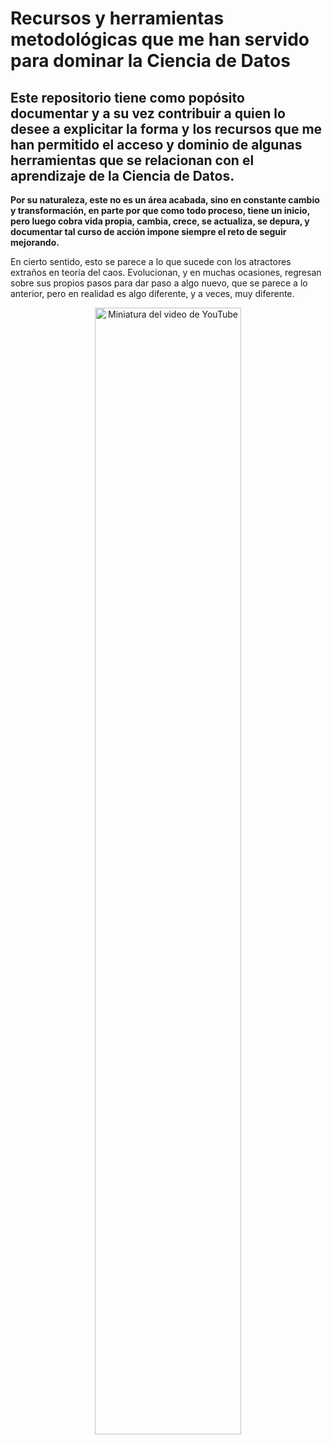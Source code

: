 # Recursos y herramientas metodológicas que me han servido para dominar la Ciencia de Datos
## Este repositorio tiene como popósito documentar y a su vez contribuir a quien lo desee a explicitar la forma y los recursos que me han permitido el acceso y dominio de algunas  herramientas que se relacionan con el aprendizaje de la Ciencia de Datos.

**Por su naturaleza, este no es un área acabada, sino en constante cambio y transformación, en parte por que como todo proceso, tiene un inicio, pero luego cobra vida propia, cambia, crece, se actualiza, se depura, y documentar tal curso de acción impone siempre el reto de seguir mejorando.**

En cierto sentido, esto se parece a lo que sucede con los atractores extraños en teoría del caos. Evolucionan, y en muchas ocasiones, regresan sobre sus propios pasos para dar paso a algo nuevo, que se parece a lo anterior, pero en realidad es algo diferente, y a veces, muy diferente.

<div align="center">
  <a href="https://www.youtube.com/watch?v=CuOaQNQiEXU" target="_blank">
    <img align="center" width="68%" alt="Miniatura del video de YouTube" 
         title="Haz clic para ver el video en YouTube" 
         src="https://img.youtube.com/vi/CuOaQNQiEXU/0.jpg">
  </a>
</div>
